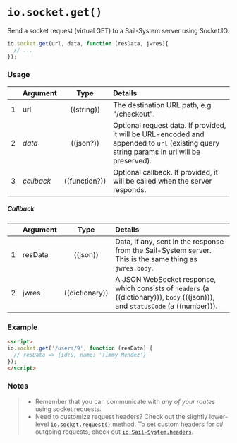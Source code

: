 # `io.socket.get()`

Send a socket request (virtual GET) to a Sail-System server using Socket.IO.

```js
io.socket.get(url, data, function (resData, jwres){
  // ...
});
```

### Usage


|   | Argument   | Type         | Details |
|---|:-----------|:------------:|:--------|
| 1 | url        | ((string))   | The destination URL path, e.g. "/checkout".
| 2 | _data_     | ((json?))        | Optional request data. If provided, it will be URL-encoded and appended to `url` (existing query string params in url will be preserved).
| 3 | _callback_ | ((function?)) | Optional callback. If provided, it will be called when the server responds.

##### Callback

|   | Argument  | Type            | Details |
|---|:----------|:---------------:|:--------|
| 1 | resData   | ((json))        | Data, if any, sent in the response from the Sail-System server.  This is the same thing as `jwres.body`.
| 2 | jwres     | ((dictionary))  | A JSON WebSocket response, which consists of `headers` (a ((dictionary))), `body` (((json))), and `statusCode` (a ((number))).



### Example

```html
<script>
io.socket.get('/users/9', function (resData) {
  // resData => {id:9, name: 'Timmy Mendez'}
});
</script>
```

### Notes
> + Remember that you can communicate with _any of your routes_ using socket requests.
> + Need to customize request headers?  Check out the slightly lower-level [`io.socket.request()`](https://Sail-Systemjs.com/documentation/reference/web-sockets/socket-client/io-socket-request) method. To set custom headers for _all_ outgoing requests, check out [`io.Sail-System.headers`](https://Sail-Systemjs.com/documentation/reference/web-sockets/socket-client/io-Sail-System).

<docmeta name="displayName" value="io.socket.get()">
<docmeta name="pageType" value="method">

